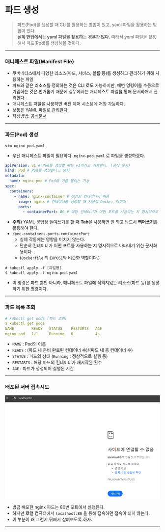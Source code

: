 # 파드 생성

> 파드(Pod)를 생성할 때 CLI를 활용하는 방법이 있고, yaml 파일을 활용하는 방법이 있다.  
> **실제 현업에서는 yaml 파일을 활용하는 경우가 많다.** 따라서 yaml 파일을 활용해서 파드(Pod)를 생성해볼 것이다.

---

### 매니페스트 파일(Manifest File)
- 쿠버네티스에서 다양한 리소스(파드, 서비스, 볼륨 등)를 생성하고 관리하기 위해 사용하는 파일
- 파드와 같은 리소스를 정의하는 것은 CLI 로도 가능하지만, 매번 명령어를 수동으로 기입하는 것은 번거롭기 때문에 실무에서는 매니페스트 파일을
통해 문서화해서 관리한다.
- 매니페스트 파일을 사용하면 버전 제어 시스템에 저장 가능하다.
- 보통은 YAML 파일로 관리한다.
- 작성방법: [공식문서](https://kubernetes.io/docs/concepts/workloads/pods/)

---

### 파드(Pod) 생성
```shell
vim nginx-pod.yaml
```
- 우선 매니페스트 파일이 필요하다. `nginx-pod.yaml` 로 파일을 생성하겠다.

```yaml
apiVersion: v1 # Pod를 생성할 때는 v1이라고 기재한다. (공식 문서)
kind: Pod # Pod를 생성한다고 명시
metadata:
  name: nginx-pod # Pod에 이름 붙이는 기능
spec:
  containers:
    - name: nginx-container # 생성할 컨테이너의 이름
      image: nginx # 컨테이너를 생성할 때 사용할 Docker 이미지
      ports:
        - containerPort: 80 # 해당 컨테이너가 어떤 포트를 사용하는 지 명시적으로 표현(그냥 문서화 역할. 가독성)
```
- **주의)** YAML 문법상 들여쓰기를 할 때 **Tab**을 사용하면 안 되고 반드시 **띄어쓰기**를 활용해야 한다.
- `spec.containers.ports.containerPort`
    - 실제 작동에는 영향을 미치지 않는다.
    - 단순히 컨테이너가 어떤 포트를 사용하는 지 명시적으로 나타내기 위한 문서화용이다.
    - (`Dockerfile` 의 `EXPOSE`와 비슷한 역할이다.)

```shell
# kubectl apply -f [파일명]
$ kubectl apply -f nginx-pod.yaml
```
- 이 명령은 파드 뿐만 아니라, 매니페스트 파일에 적혀져있는 리소스(파드 등)를 생성하기 위한 명령이다.

---

### 파드 목록 조회
```yaml
# kubectl get pods (파드 조회)
$ kubectl get pods
NAME        READY   STATUS    RESTARTS   AGE
nginx-pod   1/1     Running   0          4s   
```
- `NAME` : Pod의 이름
- `READY` : (파드 내 준비 완료된 컨테이너 수)/(파드 내 총 컨테이너 수)
- `STATUS` : 파드의 상태 (`Running` : 정상적으로 실행 중)
- `RESTARTS` : 해당 파드의 컨테이너가 재시작된 횟수
- `AGE` : 파드가 생성되어 실행된 시간

---

### 배포된 서버 접속시도
![enter-pod-1](./imgs/enter-pod-1.png)

- 방금 배포한 nginx 파드는 80번 포트에서 실행된다.
- 하지만 로컬 컴퓨터에서 `localhost:80` 을 통해 접속하면 접속이 되지 않는다.
- 이 부분이 왜 그런지 뒤에서 살펴보도록 하자.

---
